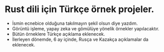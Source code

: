 # Rust dili için Türkçe örnek projeler.
- İsmin ecnebice olduğuna takılmayın şekil olsun diye yazdım.
- Görüntü işleme, yapay zeka ve gömülüye yönelik örnekler yapılacaktır.
- Bütün örneklere Türkçe açıklama eklenecek.
- İlerleyen dönemde, 6 ay içinde, Rusça ve Kazakça açıklamalar da eklenecek.
